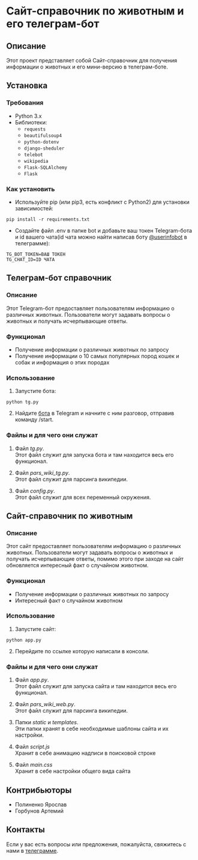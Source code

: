 # Сайт-справочник по животным и его телеграм-бот

## Описание

Этот проект представляет собой Сайт-справочник для получения информации о животных и его мини-версию в телеграм-боте.

## Установка

### Требования

- Python 3.x
- Библиотеки:
  - `requests`
  - `beautifulsoup4`
  - `python-dotenv`
  - `django-sheduler`
  - `telebot`
  - `wikipedia`
  - `Flask-SQLAlchemy`
  - `Flask`

### Как установить

- Используйте pip (или pip3, есть конфликт с Python2) для установки зависимостей:
```
pip install -r requirements.txt
```

- Создайте файл .env в папке bot и добавьте ваш токен Telegram-бота и id вашего чата(id чата можно найти написав боту [@userinfobot](https://t.me/userinfobot) в телеграмме):
```
TG_BOT_TOKEN=ВАШ ТОКЕН
TG_CHAT_ID=ID ЧАТА
```


## Телеграм-бот справочник

### Описание

Этот Telegram-бот предоставляет пользователям информацию о различных животных. Пользователи могут задавать вопросы о животных и получать исчерпывающие ответы.

### Функционал

- Получение информации о различных животных по запросу
- Получение информации о 10 самых популярных пород кошек и собак и информация о этих породах


### Использование

1. Запустите бота:
```
python tg.py
```

2. Найдите [бота](https://t.me/zooinfa_bot) в Telegram и начните с ним разговор, отправив команду /start.

### Файлы и для чего они служат

1. Файл *tg.py*.
<br/> Этот файл служит для запуска бота и там находится весь его функционал.

1. Файл *pars_wiki_tg.py*.
<br/> Этот файл служит для парсинга википедии.

1. Файл *config.py*.
<br/> Этот файл служит для всех переменный окружения.

   
## Сайт-справочник по животным

### Описание

Этот сайт предоставляет пользователям информацию о различных животных. Пользователи могут задавать вопросы о животных и получать исчерпывающие ответы, помимо этого при заходе на сайт обновляется интересный факт о случайном животном.

### Функционал

- Получение информации о различных животных по запросу
- Интересный факт о случайном животном

### Использование

1. Запустите сайт:
```
python app.py
```

2. Перейдите по ссылке которую написали в консоли.

### Файлы и для чего они служат

1. Файл *app.py*.
<br/> Этот файл служит для запуска сайта и там находится весь его функционал.

1. Файл *pars_wiki_web.py*.
<br/> Этот файл служит для парсинга википедии.

1. Папки *static* и *templates*.
<br/> Эти папки хранят в себе необходимые шаблоны сайта и их настройки.

1. Файл *script.js*
<br/> Хранит в себе анимацию надписи в поисковой строке

1. Файл *main.css*
<br/> Хранит в себе настройки общего вида сайта


## Контрибьюторы
- Полиненко Ярослав
- Горбунов Артемий

## Контакты
Если у вас есть вопросы или предложения, пожалуйста, свяжитесь с нами в [телеграмме](https://t.me/yaadtiahh).
